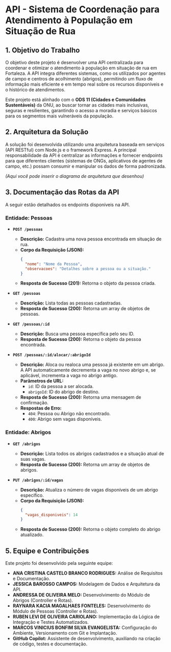 # API - Sistema de Coordenação para Atendimento à População em Situação de Rua

## 1. Objetivo do Trabalho

O objetivo deste projeto é desenvolver uma API centralizada para coordenar e otimizar o atendimento à população em situação de rua em Fortaleza. A API integra diferentes sistemas, como os utilizados por agentes de campo e centros de acolhimento (abrigos), permitindo um fluxo de informação mais eficiente e em tempo real sobre os recursos disponíveis e o histórico de atendimentos.

Este projeto está alinhado com o **ODS 11 (Cidades e Comunidades Sustentáveis)** da ONU, ao buscar tornar as cidades mais inclusivas, seguras e resilientes, garantindo o acesso a moradia e serviços básicos para os segmentos mais vulneráveis da população.

## 2. Arquitetura da Solução

A solução foi desenvolvida utilizando uma arquitetura baseada em serviços (API RESTful) com Node.js e o framework Express. A principal responsabilidade da API é centralizar as informações e fornecer endpoints para que diferentes clientes (sistemas de ONGs, aplicativos de agentes de campo, etc.) possam consumir e manipular os dados de forma padronizada.

*(Aqui você pode inserir o diagrama de arquitetura que desenhou)*

## 3. Documentação das Rotas da API

A seguir estão detalhados os endpoints disponíveis na API.

### Entidade: Pessoas

- **`POST /pessoas`**
  - **Descrição:** Cadastra uma nova pessoa encontrada em situação de rua.
  - **Corpo da Requisição (JSON):**
    ```json
    {
      "nome": "Nome da Pessoa",
      "observacoes": "Detalhes sobre a pessoa ou a situação."
    }
    ```
  - **Resposta de Sucesso (201):** Retorna o objeto da pessoa criada.

- **`GET /pessoas`**
  - **Descrição:** Lista todas as pessoas cadastradas.
  - **Resposta de Sucesso (200):** Retorna um array de objetos de pessoas.

- **`GET /pessoas/:id`**
  - **Descrição:** Busca uma pessoa específica pelo seu ID.
  - **Resposta de Sucesso (200):** Retorna o objeto da pessoa encontrada.

- **`POST /pessoas/:id/alocar/:abrigoId`**
  - **Descrição:** Aloca ou realoca uma pessoa já existente em um abrigo. A API automaticamente decrementa a vaga no novo abrigo e, se aplicável, incrementa a vaga no abrigo antigo.
  - **Parâmetros de URL:**
    - `id`: ID da pessoa a ser alocada.
    - `abrigoId`: ID do abrigo de destino.
  - **Resposta de Sucesso (200):** Retorna uma mensagem de confirmação.
  - **Respostas de Erro:**
    - `404`: Pessoa ou Abrigo não encontrado.
    - `400`: Abrigo sem vagas disponíveis.

### Entidade: Abrigos

- **`GET /abrigos`**
  - **Descrição:** Lista todos os abrigos cadastrados e a situação atual de suas vagas.
  - **Resposta de Sucesso (200):** Retorna um array de objetos de abrigos.

- **`PUT /abrigos/:id/vagas`**
  - **Descrição:** Atualiza o número de vagas disponíveis de um abrigo específico.
  - **Corpo da Requisição (JSON):**
    ```json
    {
      "vagas_disponiveis": 14
    }
    ```
  - **Resposta de Sucesso (200):** Retorna o objeto completo do abrigo atualizado.

## 5. Equipe e Contribuições

Este projeto foi desenvolvido pela seguinte equipe:

- **ANA CRISTINA CASTELO BRANCO RODRIGUES:** Análise de Requisitos e Documentação.
- **JESSICA BAROSSO CAMPOS:** Modelagem de Dados e Arquitetura da API.
- **ANDRESSA DE OLIVEIRA MELO:** Desenvolvimento do Módulo de Abrigos (Controller e Rotas).
- **RAYNARA KACIA MAGALHAES FONTELES:** Desenvolvimento do Módulo de Pessoas (Controller e Rotas).
- **RUBEN LEVI DE OLIVEIRA CARIOLANO:** Implementação da Lógica de Integração e Testes Automatizados.
- **MARCOS VINICIUS BONFIM SILVA EVANGELISTA:** Configuração do Ambiente, Versionamento com Git e Implantação.
- **GitHub Copilot:** Assistente de desenvolvimento, auxiliando na criação de código, testes e documentação.

